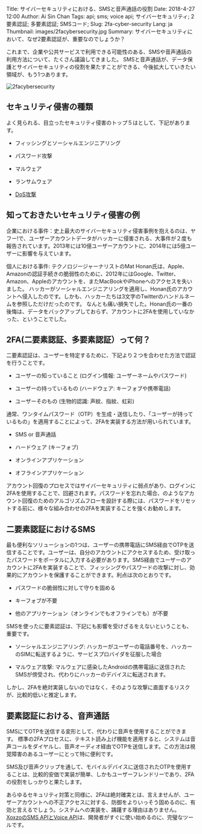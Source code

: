 Title: サイバーセキュリティにおける、SMSと音声通話の役割
Date: 2018-4-27 12:00
Author: Ai Sin Chan
Tags: api; sms; voice api; サイバーセキュリティ; 2要素認証; 多要素認証; SMSコード; 
Slug: 2fa-cyber-security
Lang: ja
Thumbnail: images/2facybersecurity.jpg
Summary: サイバーセキュリティにおいて、なぜ2要素認証が、重要なのでしょうか？

これまで、企業や公共サービスで利用できる可能性のある、SMSや音声通話の利用方法について、たくさん議論してきました。
SMSと音声通話が、データ保護とサイバーセキュリティの役割を果たすことができる、今後拡大していきたい領域が、もう1つあります。

![2facybersecurity](/images/2facybersecurity.jpg)

## セキュリティ侵害の種類

よく見られる、目立ったセキュリティ侵害のトップ５はとして、下記があります。

* フィッシングとソーシャルエンジニアリング

* パスワード攻撃

* マルウェア

* ランサムウェア

* [DoS攻撃](https://ja.wikipedia.org/wiki/DoS%E6%94%BB%E6%92%83)

## 知っておきたいセキュリティ侵害の例

企業における事件：史上最大のサイバーセキュリティ侵害事例を抱えるのは、ヤフー!で、ユーザーアカウントデータがハッカーに侵害される、大事件が２度も報告されています。2013年には10億ユーザーアカウントに、2014年には5億ユーザーに影響を与えています。

個人における事件: テクノロジージャーナリストのMat Honan氏は、Apple、Amazonの認証手続きの脆弱性のために、2012年にはGoogle、Twitter、Amazon、Appleのアカウントを、またMacBookやiPhoneへのアクセスを失いました。 ハッカーがソーシャルエンジニアリングを適用し、Honan氏のアカウントへ侵入したのです。しかも、ハッカーたちは3文字のTwitterのハンドルネームを参照しただけだったのです。 なんとも痛い損失でした。Honan氏の一番の後悔は、データをバックアップしておらず、アカウントに2FAを使用していなかった、ということでした。


## 2FA(二要素認証、多要素認証）って何？

二要素認証は、ユーザーを特定するために、下記より２つを合わせた方法で認証を行うことです。

* ユーザーの知っていること (ログイン情報: ユーザーネームやパスワード)

* ユーザーの持っているもの (ハードウェア: キーフォブや携帯電話)

* ユーザーそのもの (生物的認識: 声紋、指紋、虹彩)

通常、ワンタイムパスワード（OTP）を生成・送信したり、「ユーザーが持っているもの」を適用することによって、2FAを実装する方法が用いられています。

* SMS or 音声通話

* ハードウェア (キーフォブ)

* オンラインアプリケーション

* オフラインアプリケーション

アカウント回復のプロセスではサイバーセキュリティに弱点があり、ログインに2FAを使用することで、回避されます。パスワードを忘れた場合、のようなアカウント回復のためのアルゴリズムフローを設計する際には、パスワードをリセットする前に、様々な組み合わせの2FAを実装することを強くお勧めします。



## 二要素認証におけるSMS

最も便利なソリューションの1つは、ユーザーの携帯電話にSMS経由でOTPを送信することです。ユーザーは、自分のアカウントにアクセスするため、受け取ったパスワードをポータルに入力する必要があります。SMS経由でユーザーのアカウントに2FAを実装することで、フィッシングやパスワードの攻撃に対し、効果的にアカウントを保護することができます。利点は次のとおりです。


* パスワードの脆弱性に対して守りを固める

* キーフォブが不要

* 他のアプリケーション（オンラインでもオフラインでも）が不要

SMSを使ったに要素認証は、下記にも影響を受けざるをえないということも、重要です。

* ソーシャルエンジニアリング: ハッカーがユーザーの電話番号を、ハッカーのSIMに転送するように、サービスプロバイダを征服した場合

* マルウェア攻撃: マルウェアに感染したAndroidの携帯電話に送信されたSMSが傍受され、代わりにハッカーのデバイスに転送されます。

しかし、2FAを絶対実装しないのではなく、そのような攻撃に直面するリスクが、比較的低いと推定します。

## 要素認証における、音声通話

SMSにてOTPを送信する変形として、代わりに音声を使用することができます。 標準の2FAプロセスに、テキスト読み上げ機能を適用すると、システムは音声コールをダイヤルし、音声オーディオ経由でOTPを送信します。この方法は視覚障害のあるユーザーにとって特に便利です。

SMS及び音声クリップを通して、モバイルデバイスに送信されたOTPを使用することは、比較的安価で実装が簡単、しかもユーザーフレンドリーであり、2FAの役割をしっかりと果たします。

あらゆるセキュリティ対策と同様に、2FAは絶対確実とは、言えませんが、ユーザーアカウントへの不正アクセスに対する、防御をよりいっそう固めるのに、有効と言えるでしょう。システムへの実装を、躊躇する理由はありません。 [XoxzoのSMS APIとVoice API](https://www.xoxzo.com/ja/)は、開発者がすぐに使い始めるのに、完璧なツールです。
